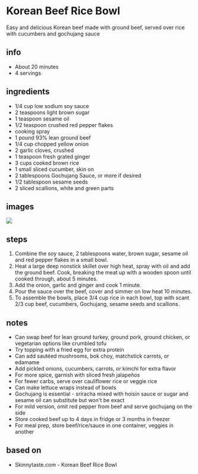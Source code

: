 # Korean Beef Rice Bowl
Easy and delicious Korean beef made with ground beef, served over rice with cucumbers and gochujang sauce

## info  
* About 20 minutes  
* 4 servings  

## ingredients
* 1/4 cup low sodium soy sauce
* 2 teaspoons light brown sugar
* 1 teaspoon sesame oil
* 1/2 teaspoon crushed red pepper flakes
* cooking spray
* 1 pound 93% lean ground beef
* 1/4 cup chopped yellow onion
* 2 garlic cloves, crushed
* 1 teaspoon fresh grated ginger
* 3 cups cooked brown rice
* 1 small sliced cucumber, skin on
* 2 tablespoons Gochujang Sauce, or more if desired
* 1/2 tablespoon sesame seeds
* 2 sliced scallions, white and green parts

## images
![](images/koreanbeef.jpg)

## steps  
1. Combine the soy sauce, 2 tablespoons water, brown sugar, sesame oil and red pepper flakes in a small bowl.
2. Heat a large deep nonstick skillet over high heat, spray with oil and add the ground beef. Cook, breaking the meat up with a wooden spoon until cooked through, about 5 minutes.
3. Add the onion, garlic and ginger and cook 1 minute.
4. Pour the sauce over the beef, cover and simmer on low heat 10 minutes.
5. To assemble the bowls, place 3/4 cup rice in each bowl, top with scant 2/3 cup beef, cucumbers, Gochujang, sesame seeds and scallions.

## notes  
* Can swap beef for lean ground turkey, ground pork, ground chicken, or vegetarian options like crumbled tofu
* Try topping with a fried egg for extra protein
* Can add sautéed mushrooms, bok choy, matchstick carrots, or edamame
* Add pickled onions, cucumbers, carrots, or kimchi for extra flavor
* For more spice, garnish with sliced fresh jalapeños
* For fewer carbs, serve over cauliflower rice or veggie rice
* Can make lettuce wraps instead of bowls
* Gochujang is essential - sriracha mixed with hoisin sauce or sugar and sesame oil can substitute but won't be exact
* For mild version, omit red pepper from beef and serve gochujang on the side
* Store cooked beef up to 4 days in fridge or 3 months in freezer
* For meal prep, store beef/rice/sauce in one container, veggies in another

## based on  
* Skinnytaste.com - Korean Beef Rice Bowl
